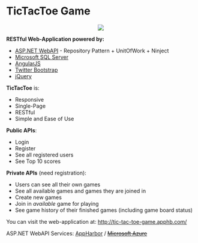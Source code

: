 TicTacToe Game
=========

<p align="center"><a href="http://tic-tac-toe-game.apphb.com/" target="_blank"><img src="https://raw.githubusercontent.com/flextry/Tic-Tac-Toe-RestAPI/master/images/TicTacToe-photo-logo.jpg?token=3677691__eyJzY29wZSI6IlJhd0Jsb2I6ZmxleHRyeS9UaWMtVGFjLVRvZS1SZXN0QVBJL21hc3Rlci9pbWFnZXMvVGljVGFjVG9lLXBob3RvLWxvZ28uanBnIiwiZXhwaXJlcyI6MTQxMjI3NzEyOX0%3D--2d0753cce00814897532f951d557f0996874b697" /></a></p>

**RESTful Web-Application powered by:**
- [ASP.NET WebAPI](http://www.asp.net/web-api) - Repository Pattern + UnitOfWork + Ninject
- [Microsoft SQL Server](http://www.microsoft.com/en-us/server-cloud/products/sql-server/)
- [AngularJS](https://angularjs.org/)
- [Twitter Bootstrap](http://getbootstrap.com/)
- [jQuery](http://jquery.com/)

**TicTacToe** is:
* Responsive
* Single-Page
* RESTful
* Simple and Ease of Use

**Public APIs**:
* Login
* Register
* See all registered users
* See Top 10 scores

**Private APIs** (need registration):
* Users can see all their own games
* See all available games and games they are joined in
* Create new games
* Join in _available_ game for playing
* See game history of their finished games (including game board status)

You can visit the web-application at: http://tic-tac-toe-game.apphb.com/

ASP.NET WebAPI Services: [AppHarbor](http://tic-tac-toe-services.apphb.com/) / ~~[Microsoft Azure](http://tictactoe-services.azurewebsites.net/)~~

